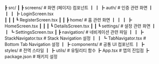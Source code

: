  ┣ src/
 ┃ ┣ screens/               # 화면 (페이지) 컴포넌트
 ┃ ┃ ┣ auth/                # 인증 관련 화면
 ┃ ┃ ┃ ┣ LoginScreen.tsx    
 ┃ ┃ ┃ ┗ RegisterScreen.tsx
 ┃ ┃ ┣ home/                # 홈 관련 화면
 ┃ ┃ ┃ ┣ HomeScreen.tsx
 ┃ ┃ ┃ ┗ DetailsScreen.tsx
 ┃ ┃ ┗ settings/            # 설정 관련 화면
 ┃ ┃   ┗ SettingsScreen.tsx
 ┃ ┣ navigation/            # 네비게이션 관련 파일
 ┃ ┃ ┣ StackNavigator.tsx   # Stack Navigation 설정
 ┃ ┃ ┗ TabNavigator.tsx     # Bottom Tab Navigation 설정
 ┃ ┣ components/            # 공통 UI 컴포넌트
 ┃ ┣ styles/                # 전역 스타일
 ┃ ┣ utils/                 # 유틸리티 함수
 ┣ App.tsx                  # 앱의 진입점
 ┣ package.json             # 패키지 설정